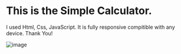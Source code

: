 # This is the Simple Calculator.
I used Html, Css, JavaScript.
It is fully responsive compitible with any device. Thank You!

![image](https://user-images.githubusercontent.com/123931227/227195031-18714d04-efc4-450e-a806-e5dd8f803ba2.png)
